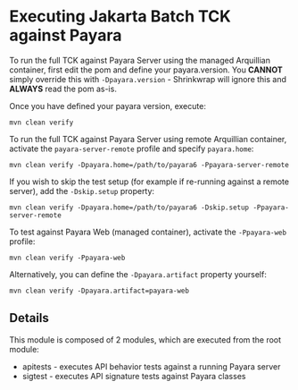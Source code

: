 <!--- 
Copyright (c) 2022 Contributors to the Eclipse Foundation

See the NOTICE file distributed with this work for additional information regarding copyright 
ownership. Licensed under the Apache License, Version 2.0 (the "License"); 
you may not use this file except in compliance with the License. You may 
obtain a copy of the License at http://www.apache.org/licenses/LICENSE-2.0 
Unless required by applicable law or agreed to in writing, software distributed 
under the License is distributed on an "AS IS" BASIS, WITHOUT WARRANTIES 
OR CONDITIONS OF ANY KIND, either express or implied. See the License for 
the specific language governing permissions and limitations under the License. 
SPDX-License-Identifier: Apache-2.0
--->

# Executing Jakarta Batch TCK against Payara

To run the full TCK against Payara Server using the managed Arquillian container, first edit the pom and define your payara.version.
You **CANNOT** simply override this with `-Dpayara.version` - Shrinkwrap will ignore this and **ALWAYS** read the pom as-is.

Once you have defined your payara version, execute:

```
mvn clean verify
```

To run the full TCK against Payara Server using remote Arquillian container, activate the `payara-server-remote` profile and specify `payara.home`:

```
mvn clean verify -Dpayara.home=/path/to/payara6 -Ppayara-server-remote
```

If you wish to skip the test setup (for example if re-running against a remote server), add the `-Dskip.setup` property:

```
mvn clean verify -Dpayara.home=/path/to/payara6 -Dskip.setup -Ppayara-server-remote
```

To test against Payara Web (managed container), activate the `-Ppayara-web` profile:

```
mvn clean verify -Ppayara-web
```

Alternatively, you can define the `-Dpayara.artifact` property yourself:

```
mvn clean verify -Dpayara.artifact=payara-web
```

## Details

This module is composed of 2 modules, which are executed from the root module:

* apitests - executes API behavior tests against a running Payara server
* sigtest - executes API signature tests against Payara classes